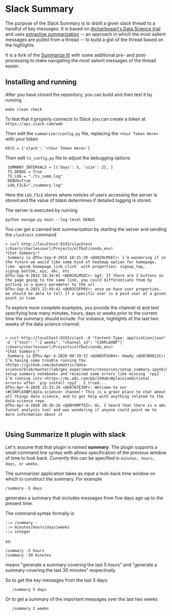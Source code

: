 # Slack Summary

The purpose of the Slack Summary is to distill a given slack thread to a handful of key messages. It is based on [@charlesearl's Data Science trial](https://datap2.wordpress.com/2015/09/20/charles-earl-trial-project-slack-summarization-bot/) and
uses [extractive summarization](https://towardsdatascience.com/a-quick-introduction-to-text-summarization-in-machine-learning-3d27ccf18a9f) -- an approach in which
the most salient messages are pulled from a thread -- to build a gist of the thread based on the highlights. 

It is a fork of the [Summarize It!](https://github.com/yask123/Summarize-it) with some additional pre- and post- processing to make navigating the 
most salient messages of the thread easier.

## Installing and running

After you have cloned the repository, you can build and then test it by running

```
make clean check
```

To test that it properly connects to Slack you can create a token at `https://api.slack.com/web` 


Then edit the `summarizer/config.py` file, replacing the `<Your Token Here>` with your token

```
KEYS = {'slack': '<Your Token Here>'}
```


Then edit `ts_config.py` file to adjust the debugging options

     SUMMARY_INTERVALS = [{'days': 5, 'size': 2}, ]
     TS_DEBUG = True
     TS_LOG = "./ts_summ.log"
     DEBUG=True
     LOG_FILE="./summary.log"

Here the `LOG_FILE` stores where notices of users accessing the server is stored and the
value of `DEBUG` determines if detailed logging is stored.

The server is executed by running

    python manage.py main --log-level DEBUG
	
You can get a canned test summarization by starting the server and sending the `slacktest` command

```
> curl http://localhost:8193/slacktest                                                                                                                                                                                          (/Users/charlescearl/Projects/elfbot/conda_env)
*Chat Summary:*
 Summary is @Thu-Sep-9-2015 18:31:29 <@U029LMSEC>: i’m wondering if in the future we would like some kind of heatmap option for homepage, like `wpcom_homepage_link_click` with properties: signup_top, signup_bottom, xyz, abc, etc
@Thu-Sep-9-2015 18:34:01 <@U029LMSEC>: &gt; If there are 2 buttons on the page going to the same link, you could differentiate them by putting in a query parameter to the url
@Thu-Sep-9-2015 22:49:42 <@U03CGFPKV>: once we have user properties, we should be able to tell if a specific user is a paid user at a given point in time
```

To explore more complete examples, you provide the channel id and text specifying how many minutes, hours, days or weeks prior to the current time the summary should include. For instance, highlights of the last two weeks of the data 
science channel:


```

> curl http://localhost:8193/slack -H "Content-Type: application/json" -d '{"text": "-2 weeks", "channel_id": "C5RPL6XBP"}'                                                                                                     (/Users/charlescearl/Projects/elfbot/conda_env)
*Chat Summary:*
 Summary is @Thu-Apr-4-2020 00:19:32 <@U0B3FSU04>: Howdy <@U07B0622C>! I’m having some trouble running the <https://github.com/Automattic/data-science/blob/master/lab/geo_experiments/resources/setup_summary.ipynb|GeoX setup_summary notebook> and received some errors like missing `rpy2` . I’m running into <https://mc.a8c.com/pb/249ab/#plain|additional errors> after `pip install rpy2`. I tried...
@Thu-Apr-4-2020 15:33:34 <@U07B7E30F>: Welcome to our <#C5RPL6XBP|data-science> channel! This is a great place to chat about all things data science, and to get help with anything related to the data-science repo.
@Thu-Apr-4-2020 20:36:16 <@UNY0MP75Z>: Hi. I heard that there is a a8c funnel analysis tool and was wondering if anyone could point me to more information about it


```

## Using Summarize It plugin with slack

Let's assume that that plugin is named <b>summary</b>. The plugin supports a small
command line syntax with allows specification of the previous window of time to look
back. Currently this can be specified in `minutes, hours, days, or weeks`. 


The summarizer application takes as input a look-back time window on which to construct the summary. For example

```
/summary -5 days
```

generates a summary that includes messages from five days ago up to the present time.

The command syntax formally is

```
::= /summary -
::= minutes|hours|days|weeks
::= integer
```

so

```
/summary -5 hours
/summary -30 minutes
```

means "generate a summary covering the last 5 hours" and "generate a summary covering the last 30 minutes" respectively.



So to get the key messages from the last 5 days:

```
   /summary 5 days
```

Or to get a summary of the important messages over the last two weeks

```
   /summary 2 weeks
```
